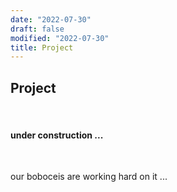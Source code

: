 ```yaml
---
date: "2022-07-30"
draft: false
modified: "2022-07-30"
title: Project
---
```


## Project

<br>

#### under construction ...

<br>

our boboceis are working hard on it ...

